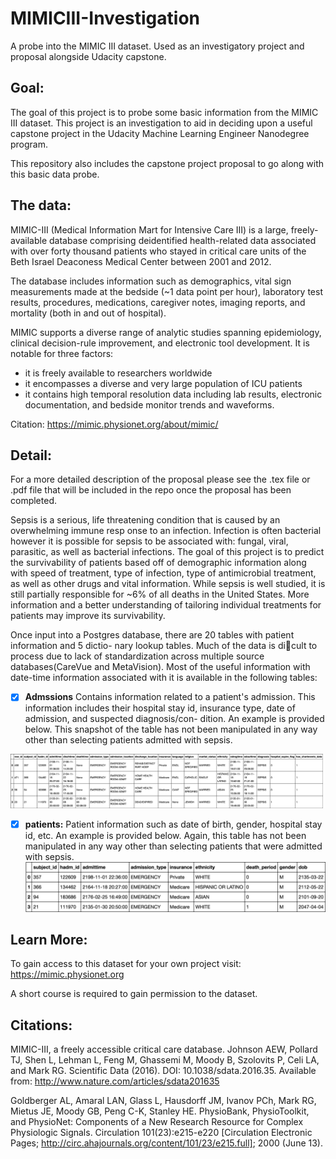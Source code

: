 # MIMICIII-Investigation
A probe into the MIMIC III dataset. Used as an investigatory project and proposal alongside Udacity capstone.

## Goal:
The goal of this project is to probe some basic information from the MIMIC III dataset. This project is an investigation to aid in deciding upon a useful capstone project in the Udacity Machine Learning Engineer Nanodegree program. 

This repository also includes the capstone project proposal to go along with this basic data probe.

## The data:
MIMIC-III (Medical Information Mart for Intensive Care III) is a large, freely-available database comprising deidentified health-related data associated with over forty thousand patients who stayed in critical care units of the Beth Israel Deaconess Medical Center between 2001 and 2012.

The database includes information such as demographics, vital sign measurements made at the bedside (~1 data point per hour), laboratory test results, procedures, medications, caregiver notes, imaging reports, and mortality (both in and out of hospital).

MIMIC supports a diverse range of analytic studies spanning epidemiology, clinical decision-rule improvement, and electronic tool development. It is notable for three factors:

* it is freely available to researchers worldwide
* it encompasses a diverse and very large population of ICU patients
* it contains high temporal resolution data including lab results, electronic documentation, and bedside monitor trends and waveforms.



Citation: https://mimic.physionet.org/about/mimic/ 

## Detail:
For a more detailed description of the proposal please see the .tex file or .pdf file that will be included in the repo once the proposal has been completed.

Sepsis is a serious, life threatening condition that is caused by an overwhelming immune resp onse to an infection. Infection is often bacterial however it is possible for sepsis to be associated with: fungal, viral, parasitic, as well as bacterial infections. 
The goal of this project is to predict the survivability of patients based off of demographic information along with speed of treatment, type of infection, type of antimicrobial treatment, as well as other drugs and vital information. While sepsis is well studied, it is still partially responsible for ~6% of all deaths in the United States. More information and a better understanding of tailoring individual treatments for patients may improve its survivability.


Once input into a Postgres database, there are 20 tables with patient information and 5 dictio-
nary lookup tables. Much of the data is dicult to process due to lack of standardization across
multiple source databases(CareVue and MetaVision). Most of the useful information with date-time
information associated with it is available in the following tables:

- [x] **Admssions**
Contains information related to a patient's admission. This information includes their hospital stay id, insurance type, date of admission, and suspected diagnosis/con-
dition. An example is provided below. This snapshot of the table has not been manipulated in any way other than selecting patients admitted with sepsis.
<img width="500" src="./Data Visualizations/admission - Copy.png" alt="logo" />
 
 
 - [x] **patients:**
Patient information such as date of birth, gender, hospital stay id, etc. An example is provided below. Again, this table has not been manipulated in any way other than selecting  patients that were admitted with sepsis.
    <img width="500" src="./Data Visualizations/patients.png" alt="logo" />
 

## Learn More:
To gain access to this dataset for your own project visit: https://mimic.physionet.org

A short course is required to gain permission to the dataset.

## Citations:
MIMIC-III, a freely accessible critical care database. Johnson AEW, Pollard TJ, Shen L, Lehman L, Feng M, Ghassemi M, Moody B, Szolovits P, Celi LA, and Mark RG. Scientific Data (2016). DOI: 10.1038/sdata.2016.35. Available from: http://www.nature.com/articles/sdata201635

Goldberger AL, Amaral LAN, Glass L, Hausdorff JM, Ivanov PCh, Mark RG, Mietus JE, Moody GB, Peng C-K, Stanley HE. PhysioBank, PhysioToolkit, and PhysioNet: Components of a New Research Resource for Complex Physiologic Signals. Circulation 101(23):e215-e220 [Circulation Electronic Pages; http://circ.ahajournals.org/content/101/23/e215.full]; 2000 (June 13).
